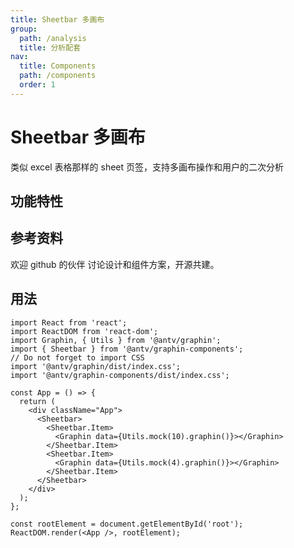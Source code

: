 ```yaml
---
title: Sheetbar 多画布
group:
  path: /analysis
  title: 分析配套
nav:
  title: Components
  path: /components
  order: 1
---
```


# Sheetbar 多画布

类似 excel 表格那样的 sheet 页签，支持多画布操作和用户的二次分析

## 功能特性

## 参考资料

欢迎 github 的伙伴 讨论设计和组件方案，开源共建。

## 用法

```tsx | pure
import React from 'react';
import ReactDOM from 'react-dom';
import Graphin, { Utils } from '@antv/graphin';
import { Sheetbar } from '@antv/graphin-components';
// Do not forget to import CSS
import '@antv/graphin/dist/index.css';
import '@antv/graphin-components/dist/index.css';

const App = () => {
  return (
    <div className="App">
      <Sheetbar>
        <Sheetbar.Item>
          <Graphin data={Utils.mock(10).graphin()}></Graphin>
        </Sheetbar.Item>
        <Sheetbar.Item>
          <Graphin data={Utils.mock(4).graphin()}></Graphin>
        </Sheetbar.Item>
      </Sheetbar>
    </div>
  );
};

const rootElement = document.getElementById('root');
ReactDOM.render(<App />, rootElement);
```
